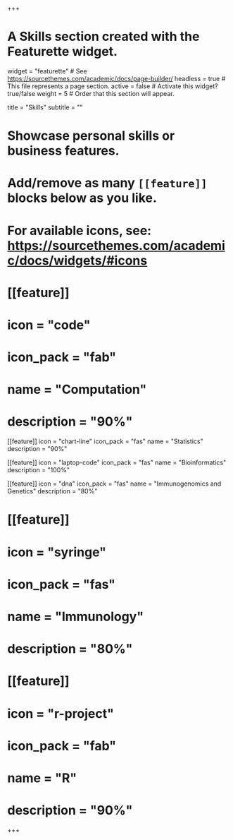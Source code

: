 +++
# A Skills section created with the Featurette widget.
widget = "featurette"  # See https://sourcethemes.com/academic/docs/page-builder/
headless = true  # This file represents a page section.
active = false  # Activate this widget? true/false
weight = 5  # Order that this section will appear.

title = "Skills"
subtitle = ""

# Showcase personal skills or business features.
# 
# Add/remove as many `[[feature]]` blocks below as you like.
# 
# For available icons, see: https://sourcethemes.com/academic/docs/widgets/#icons

# [[feature]]
#   icon = "code"
#   icon_pack = "fab"
#   name = "Computation"
#   description = "90%"
  
[[feature]]
  icon = "chart-line"
  icon_pack = "fas"
  name = "Statistics"
  description = "90%"  
  
[[feature]]
  icon = "laptop-code"
  icon_pack = "fas"
  name = "Bioinformatics"
  description = "100%"

[[feature]]
  icon = "dna"
  icon_pack = "fas"
  name = "Immunogenomics and Genetics"
  description = "80%"

# [[feature]]
#   icon = "syringe"
#   icon_pack = "fas"
#   name = "Immunology"
#   description = "80%"


# [[feature]]
#  icon = "r-project"
#  icon_pack = "fab"
#  name = "R"
#  description = "90%"


+++
